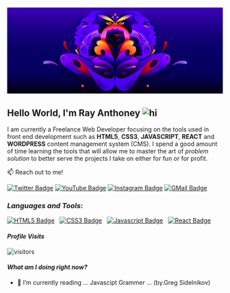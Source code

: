 <!-- <p align="center">
<img  src="images/1_OwhFqcgiiuLEUOGfTN3aEg.png" "alt="Discord HQ blog post" title="Combating Hate on Discord" width=600 height=200 >
</p> -->
                                                                                                             
[![Discord HQ blog post](images/1_OwhFqcgiiuLEUOGfTN3aEg.png)](https://discord.com/blog/an-update-on-racial-equity-at-discord-through-inclusion-diversity-and-purpose-efforts)
                                                                                                             
## Hello World, I'm Ray Anthoney <img src="https://user-images.githubusercontent.com/1303154/88677602-1635ba80-d120-11ea-84d8-d263ba5fc3c0.gif" width="28px" alt="hi">
I am currently a Freelance Web Developer focusing on the tools used in front end development such as 
**HTML5**, **CSS3**, **JAVASCRIPT**, **REACT** and **WORDPRESS** content management system (CMS). I spend a good amount of time learning the tools that will allow me to master the art of _problem solution_ to better serve the projects I take on either for fun or for profit.


:mailbox: Reach out to me!

[![Twitter Badge](https://img.shields.io/badge/-@RayAnthoney-1DA1F2?style=flat&labelColor=1DA1F2&logo=twitter&logoColor=white&link=https://twitter.com/rayanthoney)](https://twitter.com/rayanthoney)
 [![YouTube Badge](https://img.shields.io/badge/-RayAnthoney-e74c3c?style=flat&labelColor=e74c3c&logo=youtube&logoColor=white)](https://www.youtube.com/channel/UCDW8GTuI220OFKhjWlmoa8Q)
 [![Instagram Badge](https://img.shields.io/badge/-@rayanthoney-B83AA5?style=flat&labelColor=B83AA5&logo=instagram&logoColor=white)](https://instagram.com/rayanthoney) 
 [![GMail Badge](https://img.shields.io/badge/-rmaxey911@gmail-c0392b?style=flat&labelColor=c0392b&logo=gmail&logoColor=white)](mailto:rmaxey911@gmail.com)


 ### _Languages and Tools_:
 

[![HTML5 Badge](https://img.shields.io/badge/-HTML-E44D26?style=for-the-badge&labelColor=black&logo=html5&logoColor=E44D26)](#)&nbsp;&nbsp;&nbsp;[![CSS3 Badge](https://img.shields.io/badge/-CSS-1572B6?&style=for-the-badge&labelColor=black&logo=css3&logoColor=1572B6)](#)&nbsp;&nbsp;&nbsp;[![Javascript Badge](https://img.shields.io/badge/-Javascript-F0DB4F?style=for-the-badge&labelColor=black&logo=javascript&logoColor=F0DB4F)](#)&nbsp;&nbsp;&nbsp;[![React Badge](https://img.shields.io/badge/-React-61DBFB?style=for-the-badge&labelColor=black&logo=react&logoColor=61DBFB)](#) 


#### _Profile Visits_ 

![visitors](https://visitor-badge.glitch.me/badge?page_id=rayanthoney.rayanthoney)

#### _What am I doing right now?_

- 📙 I’m currently reading ... Javascipt Grammer ... \(by.Greg Sidelnikov\)



<!--
**rayanthoney/rayanthoney** is a ✨ _special_ ✨ repository because its `README.md` (this file) appears on your GitHub profile.

Here are some ideas to get you started:

- 🔭 I’m currently working on ...
- 🌱 I’m currently learning ...
- 👯 I’m looking to collaborate on ...
- 🤔 I’m looking for help with ...
- 💬 Ask me about ...
- 📫 How to reach me: ...
- 😄 Pronouns: ...
- ⚡ Fun fact: ...
-->
